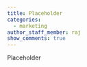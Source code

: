 ```yaml
---
title: Placeholder
categories:
  - marketing
author_staff_member: raj
show_comments: true
---
```


Placeholder
